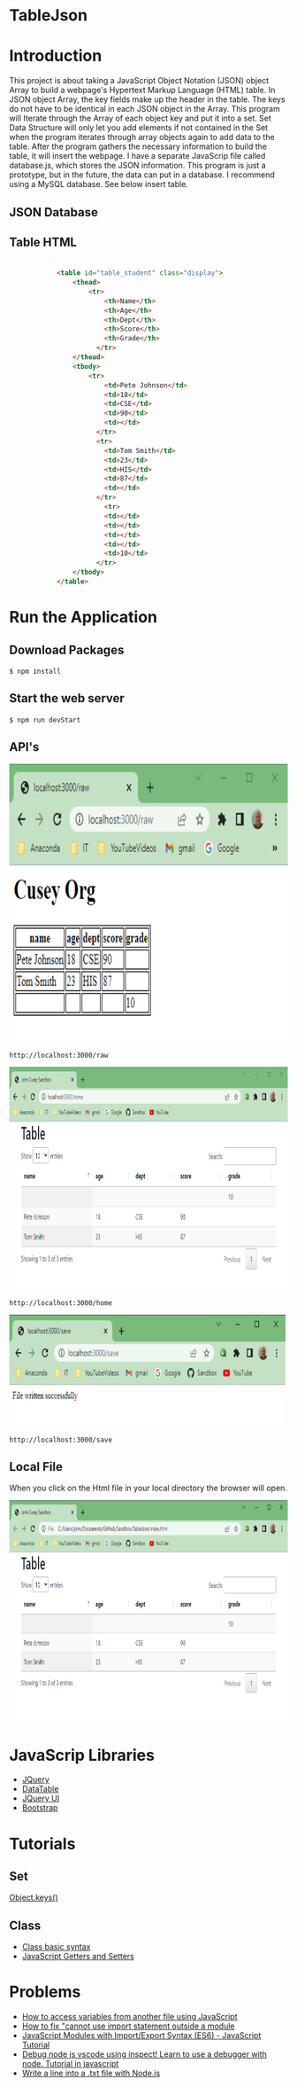 # TableJson


# Introduction     

This project is about taking a JavaScript Object Notation (JSON) object Array to build a webpage's Hypertext Markup Language (HTML) table. In JSON object Array, the key fields make up the header in the table. The keys do not have to be identical in each JSON object in the Array. This program will Iterate through the Array of each object key and put it into a set. Set Data Structure will only let you add elements if not contained in the Set when the program iterates through array objects again to add data to the table. After the program gathers the necessary information to build the table, it will insert the webpage. I have a  separate JavaScrip file called database.js, which stores the JSON information. This program is just a prototype, but in the future, the data can put in a database. I  recommend using a  MySQL database. See below insert table.

## JSON Database

## Table HTML     
```HTML

            <table id="table_student" class="display">
                <thead>
                    <tr>
                        <th>Name</th>
                        <th>Age</th>
                        <th>Dept</th>
                        <th>Score</th>
                        <th>Grade</th>
                      </tr>
                </thead>
                <tbody>
                    <tr>
                        <td>Pete Johnson</td>
                        <td>18</td>
                        <td>CSE</td>
                        <td>90</td>
                        <td></td>
                      </tr>
                      <tr>
                        <td>Tom Smith</td>
                        <td>23</td>
                        <td>HIS</td>
                        <td>87</td>
                        <td></td>
                      </tr>
                        <tr>
                        <td></td>
                        <td></td>
                        <td></td>
                        <td></td>
                        <td>10</td>
                      </tr>
                </tbody>
            </table>

```
# Run the Application

## Download Packages

```
$ npm install
```

## Start the web server

```
$ npm run devStart
```
## API's   

<img src="https://github.com/bluecar3519/GettingStarted/blob/main/RepositoriesImages/TableJson/raw_api.png" alt="Raw API" height="500" width="600">

```
http://localhost:3000/raw
```

<img src="https://github.com/bluecar3519/GettingStarted/blob/main/RepositoriesImages/TableJson/home_api.png" alt="Home API" height="400" width="650">

```
http://localhost:3000/home
```

<img src="https://github.com/bluecar3519/GettingStarted/blob/main/RepositoriesImages/TableJson/save_api.png" alt="Save API" height="200" width="500">

```
http://localhost:3000/save
```

## Local File   

When you click on the Html file in your local directory the browser will open.         

<img src="https://github.com/bluecar3519/GettingStarted/blob/main/RepositoriesImages/TableJson/local_file.png" alt="Local File" height="400" width="650">



# JavaScrip Libraries      
* [JQuery](https://jquery.com/)   
* [DataTable](https://datatables.net/)   
* [JQuery UI](https://jqueryui.com/)   
* [Bootstrap](https://getbootstrap.com/)   

# Tutorials    

## Set    
[Object.keys()](https://developer.mozilla.org/en-US/docs/Web/JavaScript/Reference/Global_Objects/Object/keys)

## Class
* [Class basic syntax](https://javascript.info/class)
* [JavaScript Getters and Setters](https://www.javascripttutorial.net/es6/javascript-getters-and-setters/)

# Problems   
* [How to access variables from another file using JavaScript](https://www.geeksforgeeks.org/how-to-access-variables-from-another-file-using-javascript/)   
* [How to fix "cannot use import statement outside a module](https://flaviocopes.com/fix-cannot-use-import-outside-module/)
* [JavaScript Modules with Import/Export Syntax (ES6) - JavaScript Tutorial](https://www.youtube.com/watch?v=s9kNndJLOjg)
* [Debug node js vscode using inspect! Learn to use a debugger with node. Tutorial in javascript](https://www.youtube.com/watch?v=FMsNsSHhRC8)
* [Write a line into a .txt file with Node.js](https://stackoverflow.com/questions/33418777/write-a-line-into-a-txt-file-with-node-js)       
